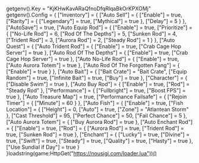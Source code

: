 getgenv().Key = "KjKHwKavARaQfnoDfqRlqaBkOrKPXOMj"
getgenv().Config = {
    ["Inventory"] = {
        ["Auto Sell"] = {
            ["Enable"] = true,
            ["Rarity"] = {
                ["Legendary"] = true,
                ["Mythical"] = true
            },
            ["Delay"] = 5
        }
    },
    ["AutoSave"] = true,
    ["Auto Equip Rod"] = {
        ["Enable"] = true,
        ["Prioritize"] = {
            ["No-Life Rod"] = 6,
            ["Rod Of The Depths"] = 5,
            ["Sunken Rod"] = 4,
            ["Trident Rod"] = 3,
            ["Aurora Rod"] = 2,
            ["Steady Rod"] = 1
        }
    },
    ["Auto Quest"] = {
        ["Auto Trident Rod"] = {
            ["Enable"] = true,
            ["Crab Cage Hop Server"] = true
        },
        ["Auto Rod Of The Depths"] = {
            ["Enable"] = true,
            ["Crab Cage Hop Server"] = true
        },
        ["Auto No-Life Rod"] = {
            ["Enable"] = true,
            ["Auto Aurora Totem"] = true
        },
        ["Auto Rod Of The Forgotten Fang"] = {
            ["Enable"] = true
        }
    },
    ["Auto Bait"] = {
        ["Bait Crate"] = "Bait Crate",
        ["Equip Random"] = true,
        ["Infinite Bait"] = true,
        ["Buy"] = true
    },
    ["Character"] = {
        ["Disable Swim"] = true
    },
    ["Auto Buy Rod"] = {
        ["Enable"] = true,
        ["Rod"] = "Steady Rod"
    },
    ["Performance"] = {
        ["Fullbright"] = true,
        ["Boost FPS"] = true
    },
    ["Auto Treasure Map"] = true,
    ["Performance Failsafe"] = {
        ["Rejoin Timer"] = {
            ["Minute"] = 60
        }
    },
    ["Auto Fish"] = {
        ["Enable"] = true,
        ["Fish Location"] = {
            ["Height"] = 0,
            ["Auto"] = true,
            ["Zone"] = "Atlantean Storm"
        },
        ["Cast Threshold"] = 95,
        ["Perfect Chance"] = 50,
        ["Fail Chance"] = 5
    },
    ["Auto Aurora Totem"] = {
        ["Buy Aurora Rod"] = true
    },
    ["Auto Enchant Rod"] = {
        ["Enable"] = true,
        ["Rod"] = {
            ["Aurora Rod"] = true,
            ["Trident Rod"] = true,
            ["Sunken Rod"] = true
        },
        ["Enchant"] = {
            ["Lucky"] = true,
            ["Divine"] = true,
            ["Swift"] = true,
            ["Steady"] = true,
            ["Quality"] = true,
            ["Hasty"] = true
        },
        ["Use Sundial if Day"] = true
    }
}loadstring(game:HttpGet("https://nousigi.com/loader.lua"))() 
